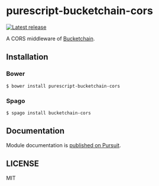 # purescript-bucketchain-cors

[![Latest release](http://img.shields.io/github/release/Bucketchain/purescript-bucketchain-cors.svg)](https://github.com/Bucketchain/purescript-bucketchain-cors/releases)

A CORS middleware of [Bucketchain](https://github.com/Bucketchain/purescript-bucketchain).

## Installation

### Bower

```
$ bower install purescript-bucketchain-cors
```

### Spago

```
$ spago install bucketchain-cors
```

## Documentation

Module documentation is [published on Pursuit](http://pursuit.purescript.org/packages/purescript-bucketchain-cors).

## LICENSE

MIT
